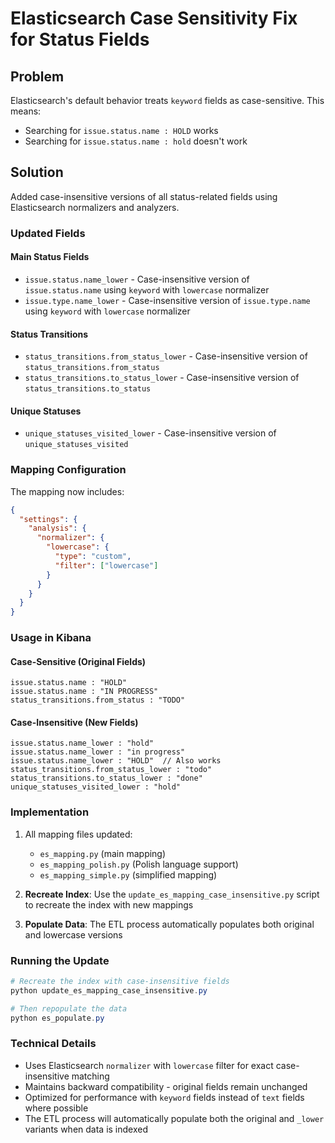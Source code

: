 # Elasticsearch Case Sensitivity Fix for Status Fields

## Problem
Elasticsearch's default behavior treats `keyword` fields as case-sensitive. This means:
- Searching for `issue.status.name : HOLD` works
- Searching for `issue.status.name : hold` doesn't work

## Solution
Added case-insensitive versions of all status-related fields using Elasticsearch normalizers and analyzers.

### Updated Fields

#### Main Status Fields
- `issue.status.name_lower` - Case-insensitive version of `issue.status.name` using `keyword` with `lowercase` normalizer
- `issue.type.name_lower` - Case-insensitive version of `issue.type.name` using `keyword` with `lowercase` normalizer

#### Status Transitions
- `status_transitions.from_status_lower` - Case-insensitive version of `status_transitions.from_status`
- `status_transitions.to_status_lower` - Case-insensitive version of `status_transitions.to_status`

#### Unique Statuses
- `unique_statuses_visited_lower` - Case-insensitive version of `unique_statuses_visited`

### Mapping Configuration
The mapping now includes:

```json
{
  "settings": {
    "analysis": {
      "normalizer": {
        "lowercase": {
          "type": "custom",
          "filter": ["lowercase"]
        }
      }
    }
  }
}
```

### Usage in Kibana

#### Case-Sensitive (Original Fields)
```
issue.status.name : "HOLD"
issue.status.name : "IN PROGRESS" 
status_transitions.from_status : "TODO"
```

#### Case-Insensitive (New Fields)
```
issue.status.name_lower : "hold"
issue.status.name_lower : "in progress"
issue.status.name_lower : "HOLD"  // Also works
status_transitions.from_status_lower : "todo"
status_transitions.to_status_lower : "done"
unique_statuses_visited_lower : "hold"
```

### Implementation
1. All mapping files updated:
   - `es_mapping.py` (main mapping)
   - `es_mapping_polish.py` (Polish language support)
   - `es_mapping_simple.py` (simplified mapping)

2. **Recreate Index**: Use the `update_es_mapping_case_insensitive.py` script to recreate the index with new mappings

3. **Populate Data**: The ETL process automatically populates both original and lowercase versions

### Running the Update

```powershell
# Recreate the index with case-insensitive fields
python update_es_mapping_case_insensitive.py

# Then repopulate the data
python es_populate.py
```

### Technical Details
- Uses Elasticsearch `normalizer` with `lowercase` filter for exact case-insensitive matching
- Maintains backward compatibility - original fields remain unchanged
- Optimized for performance with `keyword` fields instead of `text` fields where possible
- The ETL process will automatically populate both the original and `_lower` variants when data is indexed
